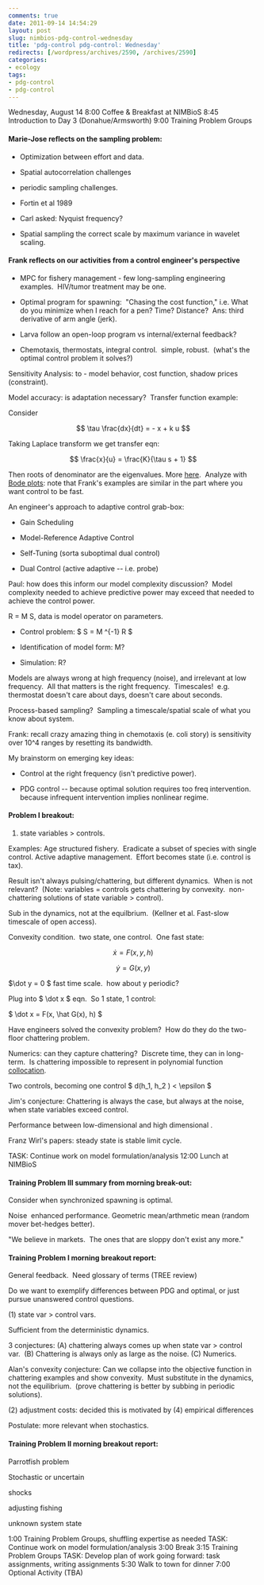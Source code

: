 ```yaml
---
comments: true
date: 2011-09-14 14:54:29
layout: post
slug: nimbios-pdg-control-wednesday
title: 'pdg-control pdg-control: Wednesday'
redirects: [/wordpress/archives/2590, /archives/2590]
categories:
- ecology
tags:
- pdg-control
- pdg-control
---
```


Wednesday, August 14
8:00 Coffee & Breakfast at NIMBioS
8:45 Introduction to Day 3 (Donahue/Armsworth)
9:00 Training Problem Groups


#### Marie-Jose reflects on the sampling problem:





	
  * Optimization between effort and data.

	
  * Spatial autocorrelation challenges

	
  * periodic sampling challenges.

	
  * Fortin et al 1989

	
  * Carl asked: Nyquist frequency?

	
  * Spatial sampling the correct scale by maximum variance in wavelet scaling.




#### Frank reflects on our activities from a control engineer's perspective





	
  * MPC for fishery management - few long-sampling engineering examples.  HIV/tumor treatment may be one.




	
  * Optimal program for spawning:  "Chasing the cost function," i.e. What do you minimize when I reach for a pen? Time? Distance?  Ans: third derivative of arm angle (jerk).

	
  * Larva follow an open-loop program vs internal/external feedback?

	
  * Chemotaxis, thermostats, integral control.  simple, robust.  (what's the optimal control problem it solves?)


Sensitivity Analysis: to - model behavior, cost function, shadow prices (constraint).

Model accuracy: is adaptation necessary?  Transfer function example:

Consider

$$ \tau \frac{dx}{dt} = - x + k u $$

Taking Laplace transform we get transfer eqn:

$$ \frac{x}{u} = \frac{K}{\tau s + 1} $$

Then roots of denominator are the eigenvalues. More [here](http://en.wikipedia.org/wiki/Transfer_function).  Analyze with [Bode plots](http://en.wikipedia.org/wiki/Bode_plot): note that Frank's examples are similar in the part where you want control to be fast.

An engineer's approach to adaptive control grab-box:



	
  * Gain Scheduling

	
  * Model-Reference Adaptive Control

	
  * Self-Tuning (sorta suboptimal dual control)

	
  * Dual Control (active adaptive -- i.e. probe)


Paul: how does this inform our model complexity discussion?  Model complexity needed to achieve predictive power may exceed that needed to achieve the control power.



R = M S, data is model operator on parameters.

	
  * Control problem: $ S = M ^{-1} R $

	
  * Identification of model form: M?

	
  * Simulation: R?


Models are always wrong at high frequency (noise), and irrelevant at low frequency.  All that matters is the right frequency.  Timescales!  e.g. thermostat doesn't care about days, doesn't care about seconds.

Process-based sampling?  Sampling a timescale/spatial scale of what you know about system.

Frank: recall crazy amazing thing in chemotaxis (e. coli story) is sensitivity over 10^4 ranges by resetting its bandwidth.



My brainstorm on emerging key ideas:

	
  * Control at the right frequency (isn't predictive power).

	
  * PDG control -- because optimal solution requires too freq intervention.  because infrequent intervention implies nonlinear regime.





#### Problem I breakout:


1) state variables > controls.

Examples: Age structured fishery.  Eradicate a subset of species with single control. Active adaptive management.  Effort becomes state (i.e. control is tax).

Result isn't always pulsing/chattering, but different dynamics.  When is not relevant?  (Note: variables = controls gets chattering by convexity.  non-chattering solutions of state variable > control).

Sub in the dynamics, not at the equilbrium.  (Kellner et al. Fast-slow timescale of open access).

Convexity condition.  two state, one control.  One fast state:

$$ \dot x = F(x, y, h) $$

$$ \dot y = G (x,y) $$

$\dot y = 0 $ fast time scale.  how about y periodic?

Plug into $ \dot x $ eqn.  So 1 state, 1 control:

$ \dot x = F(x, \hat G(x), h) $

Have engineers solved the convexity problem?  How do they do the two-floor chattering problem.

Numerics: can they capture chattering?  Discrete time, they can in long-term.  Is chattering impossible to represent in polynomial function [collocation](http://en.wikipedia.org/wiki/Collocation_method).

Two controls, becoming one control $ d(h_1, h_2 ) < \epsilon $

Jim's conjecture: Chattering is always the case, but always at the noise, when state variables exceed control.

Performance between low-dimensional and high dimensional .

Franz Wirl's papers: steady state is stable limit cycle.



TASK: Continue work on model formulation/analysis
12:00 Lunch at NIMBioS




#### Training Problem III summary from morning break-out:


Consider when synchronized spawning is optimal.

Noise  enhanced performance. Geometric mean/arthmetic mean (random mover bet-hedges better).

"We believe in markets.  The ones that are sloppy don't exist any more."




#### Training Problem I morning breakout report:


General feedback.  Need glossary of terms (TREE review)

Do we want to exemplify differences between PDG and optimal, or just pursue unanswered control questions.

(1) state var > control vars.

Sufficient from the deterministic dynamics.

3 conjectures: (A) chattering always comes up when state var > control var.  (B) Chattering is always only as large as the noise. (C) Numerics.

Alan's convexity conjecture: Can we collapse into the objective function in chattering examples and show convexity.  Must substitute in the dynamics, not the equilibrium.  (prove chattering is better by subbing in periodic solutions).

(2) adjustment costs: decided this is motivated by (4) empirical differences

Postulate: more relevant when stochastics.




#### Training Problem II morning breakout report:


Parrotfish problem

Stochastic or uncertain

shocks

adjusting fishing

unknown system state



1:00 Training Problem Groups, shuffling expertise as needed
TASK: Continue work on model formulation/analysis
3:00 Break
3:15 Training Problem Groups
TASK: Develop plan of work going forward: task assignments, writing assignments
5:30 Walk to town for dinner
7:00 Optional Activity (TBA)
